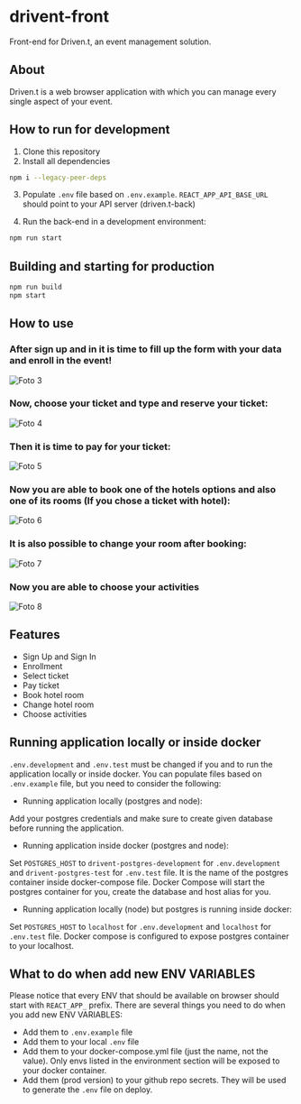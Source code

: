 # drivent-front

Front-end for Driven.t, an event management solution.

## About

Driven.t is a web browser application with which you can manage every single aspect of your event.

## How to run for development

1. Clone this repository
2. Install all dependencies

```bash
npm i --legacy-peer-deps
```

3. Populate `.env` file based on `.env.example`. `REACT_APP_API_BASE_URL` should point to your API server (driven.t-back)

4. Run the back-end in a development environment:

```bash
npm run start
```

## Building and starting for production

```bash
npm run build
npm start
```

## How to use

### After sign up and in it is time to fill up the form with your data and enroll in the event!
![Foto 3](https://user-images.githubusercontent.com/102680625/221074738-52dd1261-ec06-40fb-a220-8955c044f7df.jpeg)
### Now, choose your ticket and type and reserve your ticket:
![Foto 4](https://user-images.githubusercontent.com/102680625/221074974-63b154b3-a863-4465-8285-96437f1966a0.jpeg)
### Then it is time to pay for your ticket:
![Foto 5](https://user-images.githubusercontent.com/102680625/221074921-50a3d856-4cc1-4d89-a315-12fb2026ef76.jpeg)
### Now you are able to book one of the hotels options and also one of its rooms (If you chose a ticket with hotel):
![Foto 6](https://user-images.githubusercontent.com/102680625/221075640-25a75d9c-e6ad-4fa4-a5e9-b0cf90786887.jpeg)
### It is also possible to change your room after booking:
![Foto 7](https://user-images.githubusercontent.com/102680625/221076295-1ce30be2-7ce6-4fa9-8c40-84d8ae1cd5b5.jpeg)
### Now you are able to choose your activities
![Foto 8](https://user-images.githubusercontent.com/102680625/221076609-521a9afe-feb4-4764-8686-f1fb17c9715a.jpeg)

## Features
- Sign Up and Sign In
- Enrollment
- Select ticket
- Pay ticket
- Book hotel room
- Change hotel room
- Choose activities

## Running application locally or inside docker

`.env.development` and `.env.test` must be changed if you and to run the application locally or inside docker. You can populate files based on `.env.example` file, but you need to consider the following:

- Running application locally (postgres and node):

Add your postgres credentials and make sure to create given database before running the application.

- Running application inside docker (postgres and node):

Set `POSTGRES_HOST` to `drivent-postgres-development` for `.env.development` and `drivent-postgres-test` for `.env.test` file. It is the name of the postgres container inside docker-compose file. Docker Compose will start the postgres container for you, create the database and host alias for you.

- Running application locally (node) but postgres is running inside docker:

Set `POSTGRES_HOST` to `localhost` for `.env.development` and `localhost` for `.env.test` file. Docker compose is configured to expose postgres container to your localhost.

## What to do when add new ENV VARIABLES

Please notice that every ENV that should be available on browser should start with `REACT_APP_` prefix. There are several things you need to do when you add new ENV VARIABLES:

- Add them to `.env.example` file
- Add them to your local `.env` file
- Add them to your docker-compose.yml file (just the name, not the value). Only envs listed in the environment section will be exposed to your docker container.
- Add them (prod version) to your github repo secrets. They will be used to generate the `.env` file on deploy.
